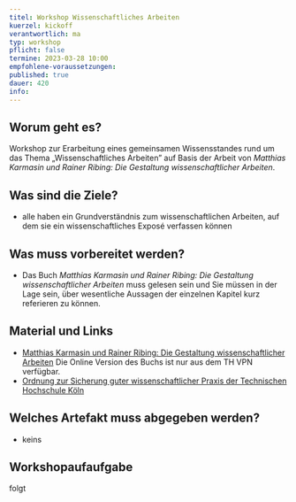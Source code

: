 ```yaml
---
titel: Workshop Wissenschaftliches Arbeiten
kuerzel: kickoff
verantwortlich: ma
typ: workshop
pflicht: false
termine: 2023-03-28 10:00
empfohlene-voraussetzungen: 
published: true
dauer: 420
info: 
---
```


## Worum geht es?
Workshop zur Erarbeitung eines gemeinsamen Wissensstandes rund um das Thema „Wissenschaftliches Arbeiten” auf Basis der Arbeit von *Matthias Karmasin und Rainer Ribing: Die Gestaltung wissenschaftlicher Arbeiten*.

## Was sind die Ziele?
- alle haben ein Grundverständnis zum wissenschaftlichen Arbeiten, auf dem sie ein wissenschaftliches Exposé verfassen können

## Was muss vorbereitet werden?
* Das Buch *Matthias Karmasin und Rainer Ribing: Die Gestaltung wissenschaftlicher Arbeiten* muss gelesen sein und Sie müssen in der Lage sein, über wesentliche Aussagen der einzelnen Kapitel kurz referieren zu können. 

## Material und Links
- [Matthias Karmasin und Rainer Ribing: Die Gestaltung wissenschaftlicher Arbeiten](https://www.utb-studi-e-book.de/9783838553139) Die Online Version des Buchs ist nur aus dem TH VPN verfügbar.
- [Ordnung zur Sicherung guter wissenschaftlicher Praxis der Technischen Hochschule Köln](https://www.th-koeln.de/mam/downloads/deutsch/hochschule/amtlichemitteilungen/endfassung_02_2020.pdf) 


## Welches Artefakt muss abgegeben werden?
- keins

## Workshopaufaufgabe
folgt

<!--
Themen der Sessions:

- Stil der Arbeit: Session 1
- Thema, Betreuer und Forschungsfrage: Session 2
- Wissenschaftliche Grundlagen: Session 3
- Inhaltlicher Aufbau und formale Bausteine der Arbeit: Session 4
- Wissenschaftliche Quellen: Session 5
- Zitate: Session 6 -->

